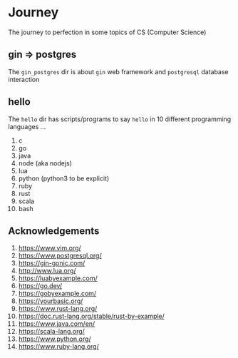 # Journey
The journey to perfection in some topics of CS (Computer Science)

## gin => postgres
The `gin_postgres` dir is about `gin` web framework and `postgresql` database interaction

## hello
The `hello` dir has scripts/programs to say `hello` in 10 different programming languages ...
  1. c
  2. go
  3. java
  4. node (aka nodejs)
  5. lua
  6. python (python3 to be explicit)
  7. ruby
  8. rust
  9. scala
  10. bash

## Acknowledgements
  1. https://www.vim.org/
  2. https://www.postgresql.org/
  3. https://gin-gonic.com/
  4. http://www.lua.org/
  5. https://luabyexample.com/
  6. https://go.dev/
  7. https://gobyexample.com/
  8. https://yourbasic.org/
  9. https://www.rust-lang.org/
  10. https://doc.rust-lang.org/stable/rust-by-example/
  11. https://www.java.com/en/
  12. https://scala-lang.org/
  13. https://www.python.org/
  14. https://www.ruby-lang.org/
